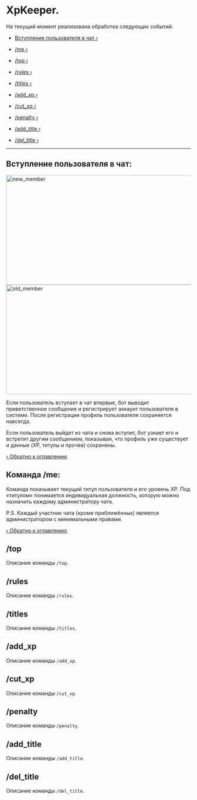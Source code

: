 # XpKeeper.

На текущий момент реализована обработка следующих событий:
- [Вступление пользователя в чат ›](#вступление-пользователя-в-чат)

- [/me ›](#команда-me)
- [/top ›](#top)
- [/rules ›](#rules)
- [/titles ›](#titles)

- [/add_xp ›](#add_xp)
- [/cut_xp ›](#cut_xp)
- [/penalty ›](#penalty)

- [/add_title ›](#add_title)
- [/del_title ›](#del_title)

---
## Вступление пользователя в чат:

<img width="760" height="299" alt="new_member" src="https://github.com/user-attachments/assets/fb930dd9-8161-4f47-9c03-2f6c0e2e36ca" />
<img width="760" height="299" alt="old_member" src="https://github.com/user-attachments/assets/ab489176-ee0b-4d66-ba0b-8ee837b5ccdb" />

Если пользователь вступает в чат впервые, бот выводит приветственное сообщение и регистрирует аккаунт пользователя в системе. После регистрации профиль пользователя сохраняется навсегда.

Если пользователь выйдет из чата и снова вступит, бот узнает его и встретит другим сообщением, показывая, что профиль уже существует и данные (XP, титулы и прочее) сохранены.

[‹ Обратно к оглавлению](#xpkeeper)

## Команда /me:

Команда показывает текущий титул пользователя и его уровень XP.
Под «титулом» понимается индивидуальная должность, которую можно назначить каждому администратору чата.

P.S. Каждый участник чата (кроме приближённых) является администратором с минимальными правами.

[‹ Обратно к оглавлению](#xpkeeper)

## /top
Описание команды `/top`.

## /rules
Описание команды `/rules`.

## /titles
Описание команды `/titles`.

## /add_xp
Описание команды `/add_xp`.

## /cut_xp
Описание команды `/cut_xp`.

## /penalty
Описание команды `/penalty`.

## /add_title
Описание команды `/add_title`.

## /del_title
Описание команды `/del_title`.
